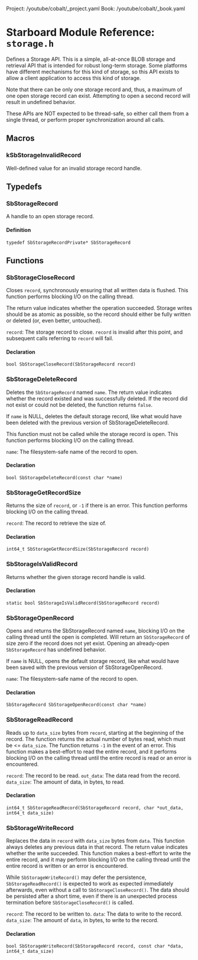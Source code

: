 Project: /youtube/cobalt/_project.yaml
Book: /youtube/cobalt/_book.yaml

# Starboard Module Reference: `storage.h`

Defines a Storage API. This is a simple, all-at-once BLOB storage and retrieval
API that is intended for robust long-term storage. Some platforms have different
mechanisms for this kind of storage, so this API exists to allow a client
application to access this kind of storage.

Note that there can be only one storage record and, thus, a maximum of one open
storage record can exist. Attempting to open a second record will result in
undefined behavior.

These APIs are NOT expected to be thread-safe, so either call them from a single
thread, or perform proper synchronization around all calls.

## Macros

### kSbStorageInvalidRecord

Well-defined value for an invalid storage record handle.

## Typedefs

### SbStorageRecord

A handle to an open storage record.

#### Definition

```
typedef SbStorageRecordPrivate* SbStorageRecord
```

## Functions

### SbStorageCloseRecord

Closes `record`, synchronously ensuring that all written data is flushed. This
function performs blocking I/O on the calling thread.

The return value indicates whether the operation succeeded. Storage writes
should be as atomic as possible, so the record should either be fully written or
deleted (or, even better, untouched).

`record`: The storage record to close. `record` is invalid after this point, and
subsequent calls referring to `record` will fail.

#### Declaration

```
bool SbStorageCloseRecord(SbStorageRecord record)
```

### SbStorageDeleteRecord

Deletes the `SbStorageRecord` named `name`. The return value indicates whether
the record existed and was successfully deleted. If the record did not exist or
could not be deleted, the function returns `false`.

If `name` is NULL, deletes the default storage record, like what would have been
deleted with the previous version of SbStorageDeleteRecord.

This function must not be called while the storage record is open. This function
performs blocking I/O on the calling thread.

`name`: The filesystem-safe name of the record to open.

#### Declaration

```
bool SbStorageDeleteRecord(const char *name)
```

### SbStorageGetRecordSize

Returns the size of `record`, or `-1` if there is an error. This function
performs blocking I/O on the calling thread.

`record`: The record to retrieve the size of.

#### Declaration

```
int64_t SbStorageGetRecordSize(SbStorageRecord record)
```

### SbStorageIsValidRecord

Returns whether the given storage record handle is valid.

#### Declaration

```
static bool SbStorageIsValidRecord(SbStorageRecord record)
```

### SbStorageOpenRecord

Opens and returns the SbStorageRecord named `name`, blocking I/O on the calling
thread until the open is completed. Will return an `SbStorageRecord` of size
zero if the record does not yet exist. Opening an already-open `SbStorageRecord`
has undefined behavior.

If `name` is NULL, opens the default storage record, like what would have been
saved with the previous version of SbStorageOpenRecord.

`name`: The filesystem-safe name of the record to open.

#### Declaration

```
SbStorageRecord SbStorageOpenRecord(const char *name)
```

### SbStorageReadRecord

Reads up to `data_size` bytes from `record`, starting at the beginning of the
record. The function returns the actual number of bytes read, which must be <=
`data_size`. The function returns `-1` in the event of an error. This function
makes a best-effort to read the entire record, and it performs blocking I/O on
the calling thread until the entire record is read or an error is encountered.

`record`: The record to be read. `out_data`: The data read from the record.
`data_size`: The amount of data, in bytes, to read.

#### Declaration

```
int64_t SbStorageReadRecord(SbStorageRecord record, char *out_data, int64_t data_size)
```

### SbStorageWriteRecord

Replaces the data in `record` with `data_size` bytes from `data`. This function
always deletes any previous data in that record. The return value indicates
whether the write succeeded. This function makes a best-effort to write the
entire record, and it may perform blocking I/O on the calling thread until the
entire record is written or an error is encountered.

While `SbStorageWriteRecord()` may defer the persistence,
`SbStorageReadRecord()` is expected to work as expected immediately afterwards,
even without a call to `SbStorageCloseRecord()`. The data should be persisted
after a short time, even if there is an unexpected process termination before
`SbStorageCloseRecord()` is called.

`record`: The record to be written to. `data`: The data to write to the record.
`data_size`: The amount of `data`, in bytes, to write to the record.

#### Declaration

```
bool SbStorageWriteRecord(SbStorageRecord record, const char *data, int64_t data_size)
```
